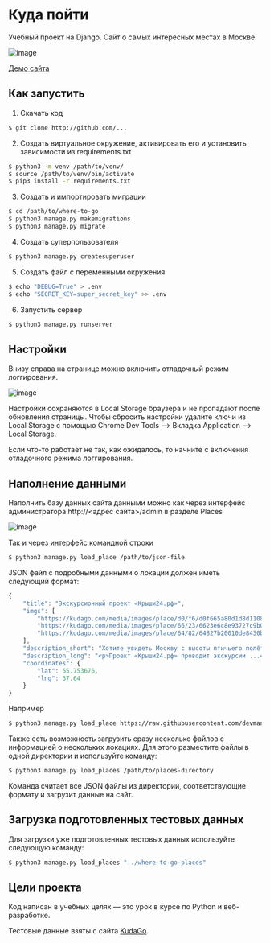 # Куда пойти
Учебный проект на Django.
Сайт о самых интересных местах в Москве.

![image](https://user-images.githubusercontent.com/79760865/169692082-94a796f7-5626-40fb-afd6-a9f6e70a0514.png)

[Демо сайта](http://wheretogoalt.pythonanywhere.com/)

## Как запустить

1. Скачать код
```bash
$ git clone http://github.com/...
```
2. Создать виртуальное окружение, активировать его и установить зависимости из requirements.txt
```bash
$ python3 -m venv /path/to/venv/
$ source /path/to/venv/bin/activate
$ pip3 install -r requirements.txt
```
3. Создать и импортировать миграции
```bash
$ cd /path/to/where-to-go
$ python3 manage.py makemigrations
$ python3 manage.py migrate
```
4. Создать суперпользователя
```bash
$ python3 manage.py createsuperuser
```
5. Создать файл с переменными окружения
```bash
$ echo "DEBUG=True" > .env
$ echo "SECRET_KEY=super_secret_key" >> .env
```
6. Запустить сервер
```bash
$ python3 manage.py runserver
```

## Настройки

Внизу справа на странице можно включить отладочный режим логгирования.

![image](https://user-images.githubusercontent.com/79760865/169692971-e3c60271-23c2-4701-b858-f76e9204b970.png)

Настройки сохраняются в Local Storage браузера и не пропадают после обновления страницы. Чтобы сбросить настройки удалите ключи из Local Storage с помощью Chrome Dev Tools —> Вкладка Application —> Local Storage.

Если что-то работает не так, как ожидалось, то начните с включения отладочного режима логгирования.

## Наполнение данными

Наполнить базу данных сайта данными можно как через интерфейс администратора http://<адрес сайта>/admin в разделе Places

![image](https://user-images.githubusercontent.com/79760865/169693028-a49717e2-3c3c-4161-a337-8fdada1d9cce.png)

Так и через интерфейс командной строки

```bash
$ python3 manage.py load_place /path/to/json-file
```

JSON файл с подробными данными о локации должен иметь следующий формат:

```javascript
{
    "title": "Экскурсионный проект «Крыши24.рф»",
    "imgs": [
        "https://kudago.com/media/images/place/d0/f6/d0f665a80d1d8d110826ba797569df02.jpg",
        "https://kudago.com/media/images/place/66/23/6623e6c8e93727c9b0bb198972d9e9fa.jpg",
        "https://kudago.com/media/images/place/64/82/64827b20010de8430bfc4fb14e786c19.jpg",
    ],
    "description_short": "Хотите увидеть Москву с высоты птичьего полёта?",
    "description_long": "<p>Проект «Крыши24.рф» проводит экскурсии ...</p>",
    "coordinates": {
        "lat": 55.753676,
        "lng": 37.64
    }
}
```

Например

```bash
$ python3 manage.py load_place https://raw.githubusercontent.com/devmanorg/where-to-go-places/master/places/%D0%90%D0%BD%D1%82%D0%B8%D0%BA%D0%B0%D1%84%D0%B5%20Bizone.json
```

Также есть возможность загрузить сразу несколько файлов с информацией о нескольких локациях.
Для этого разместите файлы в одной директории и используйте команду:

```bash
$ python3 manage.py load_places /path/to/places-directory
```

Команда считает все JSON файлы из директории, соответствующие формату и загрузит данные на сайт.

## Загрузка подготовленных тестовых данных

Для загрузки уже подготовленных тестовых данных используйте следующую команду:

```bash
$ python3 manage.py load_places "../where-to-go-places"
```

## Цели проекта

Код написан в учебных целях — это урок в курсе по Python и веб-разработке.

Тестовые данные взяты с сайта [KudaGo](https://kudago.com).
